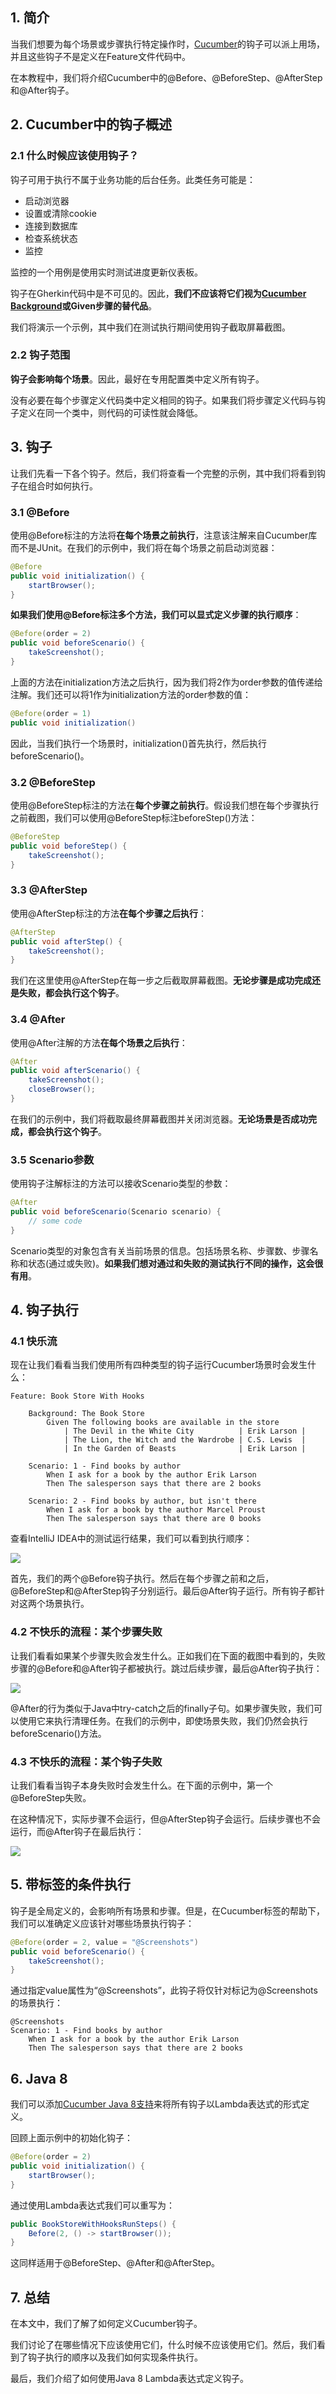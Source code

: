 ## 1. 简介

当我们想要为每个场景或步骤执行特定操作时，[Cucumber](https://www.baeldung.com/cucumber-scenario-outline)的钩子可以派上用场，并且这些钩子不是定义在Feature文件代码中。

在本教程中，我们将介绍Cucumber中的@Before、@BeforeStep、@AfterStep和@After钩子。

## 2. Cucumber中的钩子概述

### 2.1 什么时候应该使用钩子？

钩子可用于执行不属于业务功能的后台任务。此类任务可能是：

- 启动浏览器
- 设置或清除cookie
- 连接到数据库
- 检查系统状态
- 监控

监控的一个用例是使用实时测试进度更新仪表板。

钩子在Gherkin代码中是不可见的。因此，**我们不应该将它们视为[Cucumber Background](https://www.baeldung.com/java-cucumber-background)或Given步骤的替代品**。

我们将演示一个示例，其中我们在测试执行期间使用钩子截取屏幕截图。

### 2.2 钩子范围

**钩子会影响每个场景**。因此，最好在专用配置类中定义所有钩子。

没有必要在每个步骤定义代码类中定义相同的钩子。如果我们将步骤定义代码与钩子定义在同一个类中，则代码的可读性就会降低。

## 3. 钩子

让我们先看一下各个钩子。然后，我们将查看一个完整的示例，其中我们将看到钩子在组合时如何执行。

### 3.1 @Before

使用@Before标注的方法将**在每个场景之前执行**，注意该注解来自Cucumber库而不是JUnit。在我们的示例中，我们将在每个场景之前启动浏览器：

```java
@Before
public void initialization() {
    startBrowser();
}
```

**如果我们使用@Before标注多个方法，我们可以显式定义步骤的执行顺序**：

```java
@Before(order = 2)
public void beforeScenario() {
    takeScreenshot();
}
```

上面的方法在initialization方法之后执行，因为我们将2作为order参数的值传递给注解。我们还可以将1作为initialization方法的order参数的值：

```java
@Before(order = 1)
public void initialization()
```

因此，当我们执行一个场景时，initialization()首先执行，然后执行beforeScenario()。

### 3.2 @BeforeStep

使用@BeforeStep标注的方法在**每个步骤之前执行**。假设我们想在每个步骤执行之前截图，我们可以使用@BeforeStep标注beforeStep()方法：

```java
@BeforeStep
public void beforeStep() {
    takeScreenshot();
}
```

### 3.3 @AfterStep

使用@AfterStep标注的方法**在每个步骤之后执行**：

```java
@AfterStep
public void afterStep() {
    takeScreenshot();
}
```

我们在这里使用@AfterStep在每一步之后截取屏幕截图。**无论步骤是成功完成还是失败，都会执行这个钩子**。

### 3.4 @After

使用@After注解的方法**在每个场景之后执行**：

```java
@After
public void afterScenario() {
    takeScreenshot();
    closeBrowser();
}
```

在我们的示例中，我们将截取最终屏幕截图并关闭浏览器。**无论场景是否成功完成，都会执行这个钩子**。

### 3.5 Scenario参数

使用钩子注解标注的方法可以接收Scenario类型的参数：

```java
@After
public void beforeScenario(Scenario scenario) { 
    // some code
}
```

Scenario类型的对象包含有关当前场景的信息。包括场景名称、步骤数、步骤名称和状态(通过或失败)。**如果我们想对通过和失败的测试执行不同的操作，这会很有用**。

## 4. 钩子执行

### 4.1 快乐流

现在让我们看看当我们使用所有四种类型的钩子运行Cucumber场景时会发生什么：

```gherkin
Feature: Book Store With Hooks

    Background: The Book Store
        Given The following books are available in the store
            | The Devil in the White City          | Erik Larson |
            | The Lion, the Witch and the Wardrobe | C.S. Lewis  |
            | In the Garden of Beasts              | Erik Larson |

    Scenario: 1 - Find books by author
        When I ask for a book by the author Erik Larson
        Then The salesperson says that there are 2 books

    Scenario: 2 - Find books by author, but isn't there
        When I ask for a book by the author Marcel Proust
        Then The salesperson says that there are 0 books
```

查看IntelliJ IDEA中的测试运行结果，我们可以看到执行顺序：

<img src="../assets/img_7.png">

首先，我们的两个@Before钩子执行。然后在每个步骤之前和之后，@BeforeStep和@AfterStep钩子分别运行。最后@After钩子运行。所有钩子都针对这两个场景执行。

### 4.2 不快乐的流程：某个步骤失败

让我们看看如果某个步骤失败会发生什么。正如我们在下面的截图中看到的，失败步骤的@Before和@After钩子都被执行。跳过后续步骤，最后@After钩子执行：

<img src="../assets/img_8.png">

@After的行为类似于Java中try-catch之后的finally子句。如果步骤失败，我们可以使用它来执行清理任务。在我们的示例中，即使场景失败，我们仍然会执行beforeScenario()方法。

### 4.3 不快乐的流程：某个钩子失败

让我们看看当钩子本身失败时会发生什么。在下面的示例中，第一个@BeforeStep失败。

在这种情况下，实际步骤不会运行，但@AfterStep钩子会运行。后续步骤也不会运行，而@After钩子在最后执行：

<img src="../assets/img_9.png">

## 5. 带标签的条件执行

钩子是全局定义的，会影响所有场景和步骤。但是，在Cucumber标签的帮助下，我们可以准确定义应该针对哪些场景执行钩子：

```java
@Before(order = 2, value = "@Screenshots")
public void beforeScenario() {
    takeScreenshot();
}
```

通过指定value属性为“@Screenshots”，此钩子将仅针对标记为@Screenshots的场景执行：

```gherkin
@Screenshots
Scenario: 1 - Find books by author 
    When I ask for a book by the author Erik Larson 
    Then The salesperson says that there are 2 books
```

## 6. Java 8

我们可以添加[Cucumber Java 8支持](https://www.baeldung.com/cucumber-java-8-support)来将所有钩子以Lambda表达式的形式定义。

回顾上面示例中的初始化钩子：

```java
@Before(order = 2)
public void initialization() {
    startBrowser();
}
```

通过使用Lambda表达式我们可以重写为：

```java
public BookStoreWithHooksRunSteps() {
    Before(2, () -> startBrowser());
}
```

这同样适用于@BeforeStep、@After和@AfterStep。

## 7. 总结

在本文中，我们了解了如何定义Cucumber钩子。

我们讨论了在哪些情况下应该使用它们，什么时候不应该使用它们。然后，我们看到了钩子执行的顺序以及我们如何实现条件执行。

最后，我们介绍了如何使用Java 8 Lambda表达式定义钩子。